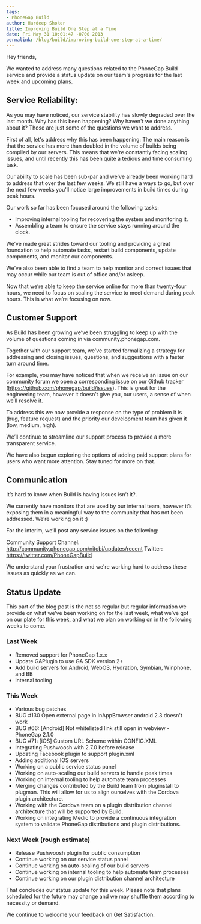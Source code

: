 ```yaml
---
tags:
- PhoneGap Build
author: Hardeep Shoker
title: Improving Build One Step at a Time
date: Fri May 31 10:01:47 -0700 2013
permalink: /blog/build/improving-build-one-step-at-a-time/
---
```


Hey friends,

We wanted to address many questions related to the PhoneGap Build service and provide a status update on our team's progress for the last week and upcoming plans.

<!-- end-slug -->

## Service Reliability:

As you may have noticed, our service stability has slowly degraded over the last month. Why has this been happening? Why haven't we done anything about it? Those are just some of the questions we want to address.

First of all, let's address why this has been happening: The main reason is that the service has more than doubled in the volume of builds being compiled by our servers. This means that we're constantly facing scaling issues, and until recently this has been quite a tedious and time consuming task.

Our ability to scale has been sub-par and we've already been working hard to address that over the last few weeks. We still have a ways to go, but over the next few weeks you'll notice large improvements in build times during peak hours.

Our work so far has been focused around the following tasks:

  - Improving internal tooling for recovering the system and monitoring it.
  - Assembling a team to ensure the service stays running around the clock.

We’ve made great strides toward our tooling and providing a great foundation to help automate tasks, restart build components, update components, and monitor our components.

We’ve also been able to find a team to help monitor and correct issues that may occur while our team is out of office and/or asleep. 

Now that we’re able to keep the service online for more than twenty-four hours, we need to focus on scaling the service to meet demand during peak hours. This is what we’re focusing on now.

## Customer Support

As Build has been growing we’ve been struggling to keep up with the volume of questions coming in via community.phonegap.com.

Together with our support team, we’ve started formalizing a strategy for addressing and closing issues, questions, and suggestions with a faster turn around time.

For example, you may have noticed that when we receive an issue on our community forum we open a corresponding issue on our Github tracker (https://github.com/phonegap/build/issues). This is great for the engineering team, however it doesn’t give you, our users, a sense of when we’ll resolve it.

To address this we now provide a response on the type of problem it is (bug, feature request) and the priority our development team has given it (low, medium, high).

We’ll continue to streamline our support process to provide a more transparent service.

We have also begun exploring the options of adding paid support plans for users who want more attention. Stay tuned for more on that.

## Communication

It’s hard to know when Build is having issues isn’t it?.

We currently have monitors that are used by our internal team, however it’s exposing them in a meaningful way to the community that has not been addressed. We’re working on it :)

For the interim, we’ll post any service issues on the following:

Community Support Channel: http://community.phonegap.com/nitobi/updates/recent
Twitter: https://twitter.com/PhoneGapBuild

We understand your frustration and we're working hard to address these issues as quickly as we can.

## Status Update

This part of the blog post is the not so regular but regular information we provide on what we’ve been working on for the last week, what we’ve got on our plate for this week, and what we plan on working on in the following weeks to come.

### Last Week

- Removed support for PhoneGap 1.x.x
- Update GAPlugin to use GA SDK version 2+
- Add build servers for Android, WebOS, Hydration, Symbian, Winphone, and BB
- Internal tooling

### This Week

- Various bug patches
- BUG #130 Open external page in InAppBrowser android 2.3 doesn't work
- BUG #66: \[Android\] Not whitelisted link still open in webview - PhoneGap 2.1.0
- BUG #71: \[iOS\] Custom URL Scheme within CONFIG.XML
- Integrating Pushwoosh with 2.7.0 before release
- Updating Facebook plugin to support plugin.xml 
- Adding additional IOS servers
- Working on a public service status panel
- Working on auto-scaling our build servers to handle peak times
- Working on internal tooling to help automate team processes
- Merging changes contributed by the Build team from pluginstall to plugman. This will allow for us to align ourselves with the Cordova plugin architecture.
- Working with the Cordova team on a plugin distribution channel architecture that will be supported by Build.
- Working on integrating Medic to provide a continuous integration system to validate PhoneGap distributions and plugin distributions.

### Next Week (rough estimate)

- Release Pushwoosh plugin for public consumption
- Continue working on our service status panel
- Continue working on auto-scaling of our build servers
- Continue working on internal tooling to help automate team processes
- Continue working on our plugin distribution channel architecture

That concludes our status update for this week. Please note that plans scheduled for the future may change and we may shuffle them according to necessity or demand.

We continue to welcome your feedback on Get Satisfaction.
